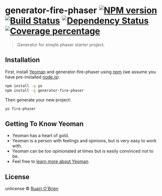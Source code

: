 # generator-fire-phaser [![NPM version][npm-image]][npm-url] [![Build Status][travis-image]][travis-url] [![Dependency Status][daviddm-image]][daviddm-url] [![Coverage percentage][coveralls-image]][coveralls-url]
> Generator for simple phaser starter project.

## Installation

First, install [Yeoman](http://yeoman.io) and generator-fire-phaser using [npm](https://www.npmjs.com/) (we assume you have pre-installed [node.js](https://nodejs.org/)).

```bash
npm install -g yo
npm install -g generator-fire-phaser
```

Then generate your new project:

```bash
yo fire-phaser
```

## Getting To Know Yeoman

 * Yeoman has a heart of gold.
 * Yeoman is a person with feelings and opinions, but is very easy to work with.
 * Yeoman can be too opinionated at times but is easily convinced not to be.
 * Feel free to [learn more about Yeoman](http://yeoman.io/).

## License

unlicense © [Ruairi O&#39;Brien](http://ruairitobrien.github.io/)


[npm-image]: https://badge.fury.io/js/generator-fire-phaser.svg
[npm-url]: https://npmjs.org/package/generator-fire-phaser
[travis-image]: https://travis-ci.org/ruairitobrien/generator-fire-phaser.svg?branch=master
[travis-url]: https://travis-ci.org/ruairitobrien/generator-fire-phaser
[daviddm-image]: https://david-dm.org/ruairitobrien/generator-fire-phaser.svg?theme=shields.io
[daviddm-url]: https://david-dm.org/ruairitobrien/generator-fire-phaser
[coveralls-image]: https://coveralls.io/repos/ruairitobrien/generator-fire-phaser/badge.svg
[coveralls-url]: https://coveralls.io/r/ruairitobrien/generator-fire-phaser
